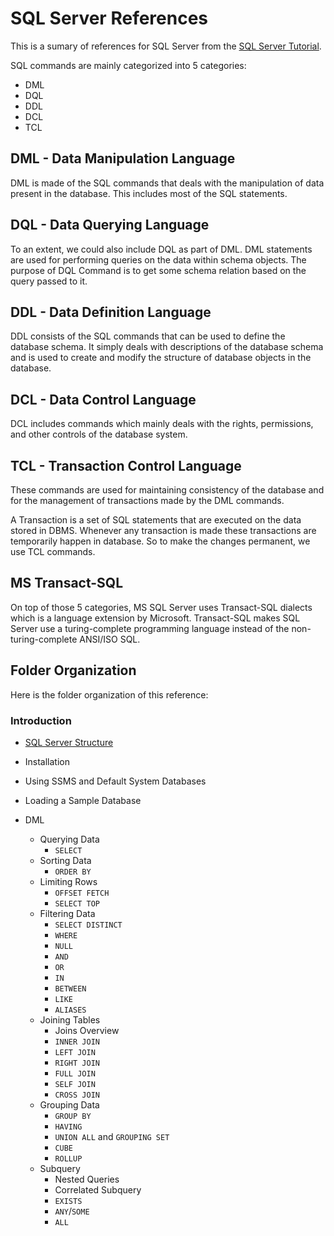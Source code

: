# SQL Server References

This is a sumary of references for SQL Server from the [SQL Server Tutorial](https://www.sqlservertutorial.net/).

SQL commands are mainly categorized into 5 categories:

- DML
- DQL
- DDL
- DCL
- TCL

## DML - Data Manipulation Language

DML is made of the SQL commands that deals with the manipulation of data present in the database. This includes most of the SQL statements.

## DQL - Data Querying Language

To an extent, we could also include DQL as part of DML. DML statements are used for performing queries on the data within schema objects. The purpose of DQL Command is to get some schema relation based on the query passed to it.

## DDL - Data Definition Language

DDL consists of the SQL commands that can be used to define the database schema. It simply deals with descriptions of the database schema and is used to create and modify the structure of database objects in the database.

## DCL - Data Control Language

DCL includes commands which mainly deals with the rights, permissions, and other controls of the database system.

## TCL - Transaction Control Language

These commands are used for maintaining consistency of the database and for the management of transactions made by the DML commands.

A Transaction is a set of SQL statements that are executed on the data stored in DBMS. Whenever any transaction is made these transactions are temporarily happen in database. So to make the changes permanent, we use TCL commands.

## MS Transact-SQL

On top of those 5 categories, MS SQL Server uses Transact-SQL dialects which is a language extension by Microsoft. Transact-SQL makes SQL Server use a turing-complete programming language instead of the non-turing-complete ANSI/ISO SQL.

## Folder Organization

Here is the folder organization of this reference:

### Introduction

- [SQL Server Structure](0-introduction/00-sqlserver-structure.md)
- Installation
- Using SSMS and Default System Databases
- Loading a Sample Database

- DML
  - Querying Data
    - `SELECT`
  - Sorting Data
    - `ORDER BY`
  - Limiting Rows
    - `OFFSET FETCH`
    - `SELECT TOP`
  - Filtering Data
    - `SELECT DISTINCT`
    - `WHERE`
    - `NULL`
    - `AND`
    - `OR`
    - `IN`
    - `BETWEEN`
    - `LIKE`
    - `ALIASES`
  - Joining Tables
    - Joins Overview
    - `INNER JOIN`
    - `LEFT JOIN`
    - `RIGHT JOIN`
    - `FULL JOIN`
    - `SELF JOIN`
    - `CROSS JOIN`
  - Grouping Data
    - `GROUP BY`
    - `HAVING`
    - `UNION ALL` and `GROUPING SET`
    - `CUBE`
    - `ROLLUP`
  - Subquery
    - Nested Queries
    - Correlated Subquery
    - `EXISTS`
    - `ANY`/`SOME`
    - `ALL`
